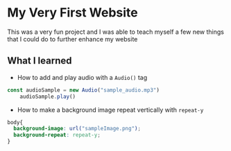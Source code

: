 # My Very First Website

This was a very fun project and I was able to teach myself a few new things that I could do to further enhance my website

## What I learned

* How to add and play audio with a `Audio()` tag

```javascript
const audioSample = new Audio("sample_audio.mp3")
    audioSample.play()
```
* How to make a background image repeat vertically with `repeat-y`

```css
body{
  background-image: url("sampleImage.png");
  background-repeat: repeat-y;
}
```

